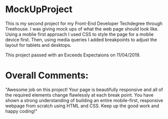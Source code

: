 # MockUpProject

This is my second project for my Front-End Developer Techdegree through Treehouse. I was giving mock ups of what the web page should look like. Using a moblie first approach I used CSS to style the page for a moblie device first. Then, using media queries I added breakpoints to adjust the layout for tablets and desktops. 


This project passed with an Exceeds Expectaions on 11/04/2019.
# Overall Comments:
"Awesome job on this project! Your page is beautifully responsive and all of the required elements change flawlessly at each break point. You have shown a strong understanding of building an entire mobile-first, responsive webpage from scratch using HTML and CSS. Keep up the good work and happy coding!"
